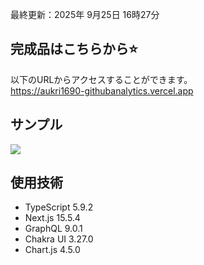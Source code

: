 最終更新：2025年 9月25日 16時27分<br> 

## 完成品はこちらから⭐️
以下のURLからアクセスすることができます。<br>
https://aukri1690-githubanalytics.vercel.app

## サンプル
![](https://github.com/user-attachments/assets/61ac9f81-bdd4-4204-8d61-426efd630389)

## 使用技術
- TypeScript 5.9.2
- Next.js 15.5.4
- GraphQL 9.0.1
- Chakra UI 3.27.0
- Chart.js 4.5.0

